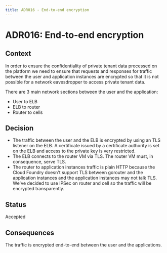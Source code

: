 ```yaml
---
title: ADR016 - End-to-end encryption
---
```


# ADR016: End-to-end encryption

## Context

In order to ensure the confidentiality of private tenant data processed on the platform we need to ensure that requests and responses for traffic between the user and application instances are encrypted so that it is not possible for a network eavesdropper to access private tenant data.

There are 3 main network sections between the user and the application:

* User to ELB
* ELB to router
* Router to cells

## Decision

* The traffic between the user and the ELB is encrypted by using an TLS listener on the ELB. A certificate issued by a certificate authority is set on the ELB and access to the private key is very restricted.
* The ELB connects to the router VM via TLS. The router VM must, in consequence, serve TLS.
* The router to application instances traffic is plain HTTP because the Cloud Foundry doesn't support TLS between gorouter and the application instances and the application instances may not talk TLS. We've decided to use IPSec on router and cell so the traffic will be encrypted transparently.

## Status

Accepted

## Consequences

The traffic is encrypted end-to-end between the user and the applications.

